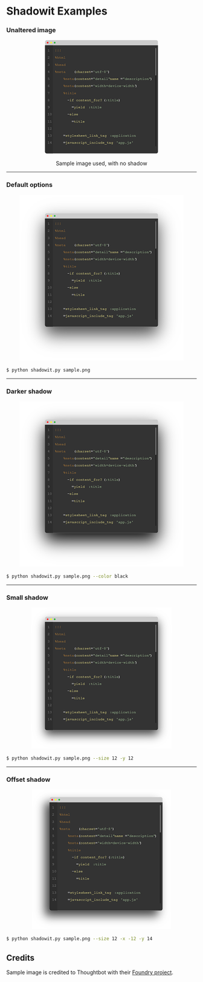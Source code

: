 # Shadowit Examples

### Unaltered image

<p align="center"><img src="images/sample.png" /></p>
<p align="center">Sample image used, with no shadow</p>

----

### Default options
<p align="center"><img src="images/default.png" /></p>

```bash
$ python shadowit.py sample.png
```

----

### Darker shadow
<p align="center"><img src="images/dark_shadow.png" /></p>

```bash
$ python shadowit.py sample.png --color black
```

----

### Small shadow
<p align="center"><img src="images/small_shadow.png" /></p>

```bash
$ python shadowit.py sample.png --size 12 -y 12
```

----

### Offset shadow
<p align="center"><img src="images/offset_shadow.png" /></p>

```bash
$ python shadowit.py sample.png --size 12 -x -12 -y 14
```

## Credits

Sample image is credited to Thoughtbot with their [Foundry project](http://thoughtbot.github.io/foundry/).
